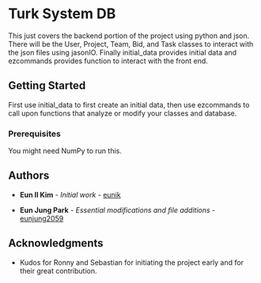 # Turk System DB

This just covers the backend portion of the project using python and json. There will be the User, Project, Team, Bid, and Task classes to interact with the json files using jasonIO. Finally initial_data provides initial data and ezcommands provides function to interact with the front end.

## Getting Started

First use initial_data to first create an initial data, then use ezcommands to call upon functions that analyze or modify your classes and database.

### Prerequisites

You might need NumPy to run this.

## Authors

* **Eun Il Kim** - *Initial work* - [eunik](https://bitbucket.org/eunik/)

* **Eun Jung Park** - *Essential modifications and file additions* - [eunjung2059](https://bitbucket.org/eunjung2059/)

## Acknowledgments

* Kudos for Ronny and Sebastian for initiating the project early and for their great contribution.